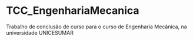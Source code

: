 # TCC_EngenhariaMecanica
Trabalho de conclusão de curso para o curso de Engenharia Mecânica, na universidade UNICESUMAR
